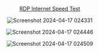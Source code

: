 <p align="center"><a href="https://www.speedtest.net/">RDP Internet Speed Test</a></p>

<div align="center">
 
![Screenshot 2024-04-17 024331](https://github.com/deemalvidarshana/rdp/assets/155978063/26c611d0-a524-4319-acfb-ae30e45c69c1)

![Screenshot 2024-04-17 024446](https://github.com/deemalvidarshana/rdp/assets/155978063/0010a044-00af-4587-8895-69ffcf551e3f)

![Screenshot 2024-04-17 024509](https://github.com/deemalvidarshana/rdp/assets/155978063/1c6a6643-4393-48e8-806e-0dc0ddfaf576)

</div>

